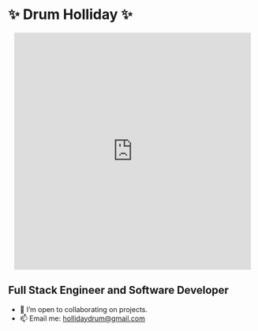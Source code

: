 # ✨ Drum Holliday ✨
<!-- <div id="header" align="center">
  <img src="https://media.giphy.com/media/M9gbBd9nbDrOTu1Mqx/giphy.gif" width="100"/>
</div> -->
<div id="header" align="center">
  <iframe src="https://giphy.com/embed/VTtANKl0beDFQRLDTh" width="480" height="480" frameBorder="0" class="giphy-embed" allowFullScreen></iframe>
</div>
<!--  <iframe src="https://giphy.com/embed/VTtANKl0beDFQRLDTh" width="480" height="480" frameBorder="0" class="giphy-embed" allowFullScreen></iframe><p><a      href="https://giphy.com/gifs/thecodingspacerd-code-coding-eatsleepcode-VTtANKl0beDFQRLDTh">via GIPHY</a></p> -->

## Full Stack Engineer and Software Developer

<!-- - 🔭 I’m currently working on building an application using OpenAI's API. -->
- 👯 I’m open to collaborating on projects.
- 📫 Email me: hollidaydrum@gmail.com 


<!-- ## Languages and Technologies -->

<!-- https://img.shields.io/badge/LinkedIn-blue -->

